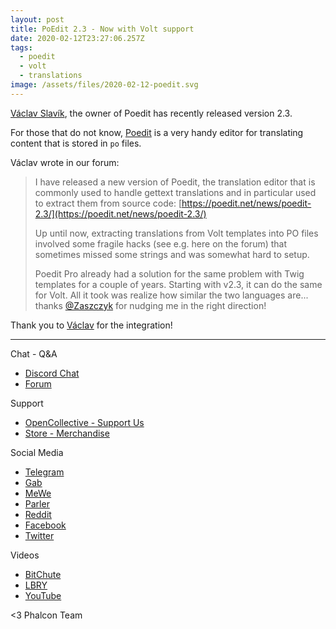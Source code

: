 ```yaml
---
layout: post
title: PoEdit 2.3 - Now with Volt support
date: 2020-02-12T23:27:06.257Z
tags:
  - poedit
  - volt
  - translations
image: /assets/files/2020-02-12-poedit.svg
---
```

[Václav Slavík](https://github.com/vslavik), the owner of Poedit has recently released version 2.3.

<!--more-->

For those that do not know, [Poedit](https://poedit.net) is a very handy editor for translating content that is stored in `po` files. 

Václav wrote in our forum:

> I have released a new version of Poedit, the translation editor that is commonly used to handle gettext translations and in particular used to extract them from source code: [https://poedit.net/news/poedit-2.3/](https://poedit.net/news/poedit-2.3/)
>
> Up until now, extracting translations from Volt templates into PO files involved some fragile hacks (see e.g. here on the forum) that sometimes missed some strings and was somewhat hard to setup.
>
> Poedit Pro already had a solution for the same problem with Twig templates for a couple of years. Starting with v2.3, it can do the same for Volt. All it took was realize how similar the two languages are... thanks [@Zaszczyk](https://github.com/Zaszczyk) for nudging me in the right direction!

Thank you to [Václav](https://github.com/vslavik) for the integration!


<hr>

Chat - Q&A

* [Discord Chat](https://phalcon.io/discord)
* [Forum](https://phalcon.link/forum)

Support

* [OpenCollective - Support Us](https://phalcon.io/fund)
* [Store - Merchandise](https://phalcon.io/store)

Social Media

* [Telegram](https://phalcon.io/telegram)
* [Gab](https://phalcon.io/gab)
* [MeWe](https://phalcon.io/mewe)
* [Parler](https://phalcon.io/parler)
* [Reddit](https://phalcon.io/reddit)
* [Facebook](https://phalcon.io/fb)
* [Twitter](https://phalcon.io/t)

Videos

* [BitChute](https://phalcon.io/bitchute)
* [LBRY](https://phalcon.io/lbry)
* [YouTube](https://phalcon.io/youtube)

<3 Phalcon Team
